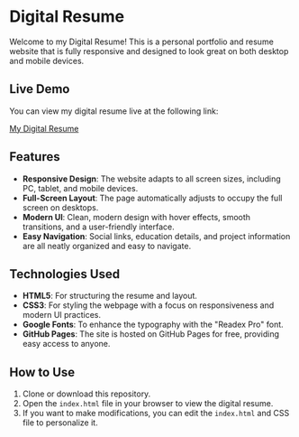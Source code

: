 # Digital Resume

Welcome to my Digital Resume! This is a personal portfolio and resume website that is fully responsive and designed to look great on both desktop and mobile devices.

## Live Demo

You can view my digital resume live at the following link:

[My Digital Resume](https://sai-pranay.github.io/Digital_Resume/)

## Features

- **Responsive Design**: The website adapts to all screen sizes, including PC, tablet, and mobile devices.
- **Full-Screen Layout**: The page automatically adjusts to occupy the full screen on desktops.
- **Modern UI**: Clean, modern design with hover effects, smooth transitions, and a user-friendly interface.
- **Easy Navigation**: Social links, education details, and project information are all neatly organized and easy to navigate.

## Technologies Used

- **HTML5**: For structuring the resume and layout.
- **CSS3**: For styling the webpage with a focus on responsiveness and modern UI practices.
- **Google Fonts**: To enhance the typography with the "Readex Pro" font.
- **GitHub Pages**: The site is hosted on GitHub Pages for free, providing easy access to anyone.

## How to Use

1. Clone or download this repository.
2. Open the `index.html` file in your browser to view the digital resume.
3. If you want to make modifications, you can edit the `index.html` and CSS file to personalize it.
